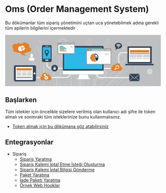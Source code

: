 # Oms (Order Management System)


Bu dökümanlar tüm sipariş yönetimini uçtan uca yönetebilmek adına gerekli tüm apilerin bilgilerini içermektedir .

![screenshot](../../m/integration.jpeg)


## Başlarken

Tüm istekler için öncelikle sizelere verilmiş olan kullanıcı adı şifre ile token almalı ve sonmraki tüm isteklerinize bunu kullanmalısınız.
 * [Token almak için bu dökümana göz atabilirsiniz](../Login.md)


## Entegrasyonlar

* Sipariş 
    * [Sipariş Yaratma](SaveOrder.md)
    * [Sipariş Kalemi İptal Etme İsteği Oluşturma](CancelOrderItemLineRequest.md)
    * [Sipariş Kalemi İptal Bilgisi Gönderme](CancelOrderItemLine.md)
    * [Paket Yaratma](CreatePackage.md)
    * [İade Paketi Yaratma](CreateReturnRequest.md)
    * [Örnek Web Hooklar](../WhatIsWebHook.md)







